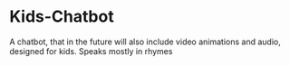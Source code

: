 # Kids-Chatbot
A chatbot, that in the future will also include video animations and audio, designed for kids. Speaks mostly in rhymes
